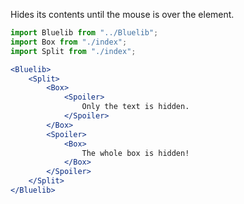 Hides its contents until the mouse is over the element.

```jsx
import Bluelib from "../Bluelib";
import Box from "./index";
import Split from "./index";

<Bluelib>
    <Split>
        <Box>
            <Spoiler>
                Only the text is hidden.
            </Spoiler>
        </Box>
        <Spoiler>
            <Box>
                The whole box is hidden!
            </Box>
        </Spoiler>
    </Split>
</Bluelib>
```
